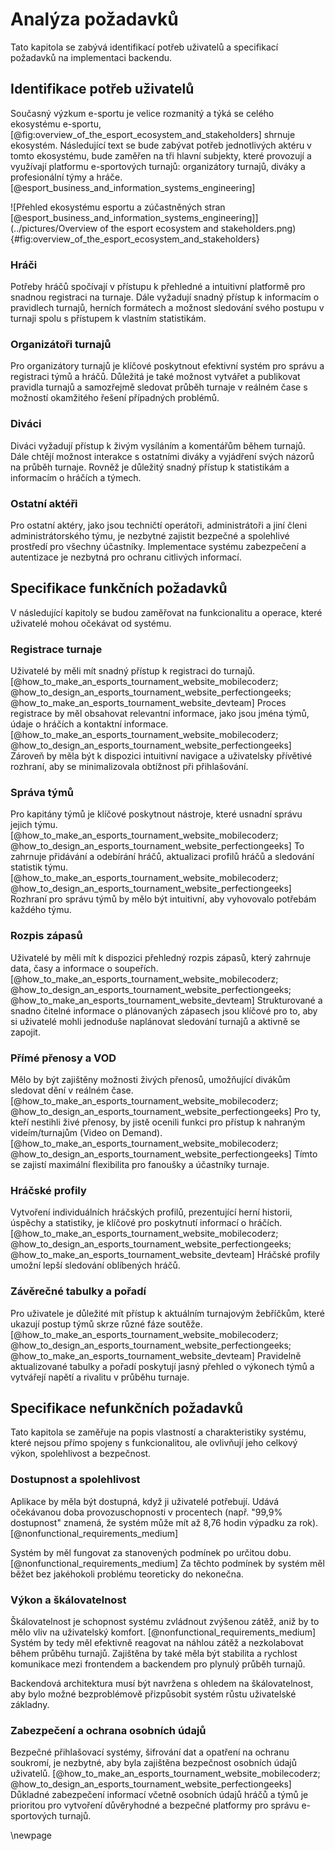
# Analýza požadavků

Tato kapitola se zabývá identifikací potřeb uživatelů a specifikací požadavků na implementaci backendu.

## Identifikace potřeb uživatelů

Současný výzkum e-sportu je velice rozmanitý a týká se celého ekosystému e-sportu, [@fig:overview_of_the_esport_ecosystem_and_stakeholders] shrnuje ekosystém.
Následující text se bude zabývat potřeb jednotlivých aktéru v tomto ekosystému,
bude zaměřen na tři hlavní subjekty, které provozují a využívají platformu e-sportových turnajů: organizátory turnajů, diváky a profesionální týmy a hráče. [@esport_business_and_information_systems_engineering]

![Přehled ekosystému esportu a zúčastněných stran [@esport_business_and_information_systems_engineering]](../pictures/Overview of the esport ecosystem and stakeholders.png){#fig:overview_of_the_esport_ecosystem_and_stakeholders}

### Hráči

Potřeby hráčů spočívají v přístupu k přehledné a intuitivní platformě pro snadnou registraci na turnaje.
Dále vyžadují snadný přístup k informacím o pravidlech turnajů, herních formátech
a možnost sledování svého postupu v turnaji spolu s přístupem k vlastním statistikám.

### Organizátoři turnajů

Pro organizátory turnajů je klíčové poskytnout efektivní systém pro správu a registraci týmů a hráčů.
Důležitá je také možnost vytvářet a publikovat pravidla turnajů
a samozřejmě sledovat průběh turnaje v reálném čase s možností okamžitého řešení případných problémů.

### Diváci

Diváci vyžadují přístup k živým vysíláním a komentářům během turnajů.
Dále chtějí možnost interakce s ostatními diváky a vyjádření svých názorů na průběh turnaje.
Rovněž je důležitý snadný přístup k statistikám a informacím o hráčích a týmech.

### Ostatní aktéři

Pro ostatní aktéry, jako jsou techničtí operátoři, administrátoři
a jiní členi administrátorského týmu, je nezbytné zajistit bezpečné
a spolehlivé prostředí pro všechny účastníky.
Implementace systému zabezpečení a autentizace je nezbytná pro ochranu citlivých informací.

## Specifikace funkčních požadavků

V následující kapitoly se budou zaměřovat na funkcionalitu a operace, které uživatelé mohou očekávat od systému.

### Registrace turnaje

Uživatelé by měli mít snadný přístup k registraci do turnajů. [@how_to_make_an_esports_tournament_website_mobilecoderz; @how_to_design_an_esports_tournament_website_perfectiongeeks; @how_to_make_an_esports_tournament_website_devteam]
Proces registrace by měl obsahovat relevantní informace,
jako jsou jména týmů, údaje o hráčích a kontaktní informace. [@how_to_make_an_esports_tournament_website_mobilecoderz; @how_to_design_an_esports_tournament_website_perfectiongeeks]
Zároveň by měla být k dispozici intuitivní navigace a uživatelsky přívětivé rozhraní,
aby se minimalizovala obtížnost při přihlašování.

### Správa týmů

Pro kapitány týmů je klíčové poskytnout nástroje,
které usnadní správu jejich týmu. [@how_to_make_an_esports_tournament_website_mobilecoderz; @how_to_design_an_esports_tournament_website_perfectiongeeks]
To zahrnuje přidávání a odebírání hráčů,
aktualizaci profilů hráčů a sledování statistik týmu. [@how_to_make_an_esports_tournament_website_mobilecoderz; @how_to_design_an_esports_tournament_website_perfectiongeeks]
Rozhraní pro správu týmů by mělo být intuitivní,
aby vyhovovalo potřebám každého týmu.

### Rozpis zápasů

Uživatelé by měli mít k dispozici přehledný rozpis zápasů,
který zahrnuje data, časy a informace o soupeřích. [@how_to_make_an_esports_tournament_website_mobilecoderz; @how_to_design_an_esports_tournament_website_perfectiongeeks; @how_to_make_an_esports_tournament_website_devteam]
Strukturované a snadno čitelné informace o plánovaných zápasech jsou klíčové pro to,
aby si uživatelé mohli jednoduše naplánovat sledování turnajů a aktivně se zapojit.

### Přímé přenosy a VOD

Mělo by být zajištěny možnosti živých přenosů,
umožňující divákům sledovat dění v reálném čase. [@how_to_make_an_esports_tournament_website_mobilecoderz; @how_to_design_an_esports_tournament_website_perfectiongeeks]
Pro ty, kteří nestihli živé přenosy,
by jistě ocenili funkci pro přístup k nahraným videím/turnajům (Video on Demand). [@how_to_make_an_esports_tournament_website_mobilecoderz; @how_to_design_an_esports_tournament_website_perfectiongeeks]
Tímto se zajistí maximální flexibilita pro fanoušky a účastníky turnaje.

### Hráčské profily

Vytvoření individuálních hráčských profilů, prezentující herní historii, úspěchy a statistiky,
je klíčové pro poskytnutí informací o hráčích. [@how_to_make_an_esports_tournament_website_mobilecoderz; @how_to_design_an_esports_tournament_website_perfectiongeeks; @how_to_make_an_esports_tournament_website_devteam]
Hráčské profily umožní lepší sledování oblíbených hráčů.

### Závěrečné tabulky a pořadí

Pro uživatele je důležité mít přístup k aktuálním turnajovým žebříčkům,
které ukazují postup týmů skrze různé fáze soutěže. [@how_to_make_an_esports_tournament_website_mobilecoderz; @how_to_design_an_esports_tournament_website_perfectiongeeks; @how_to_make_an_esports_tournament_website_devteam]
Pravidelně aktualizované tabulky a pořadí poskytují jasný přehled o výkonech týmů
a vytvářejí napětí a rivalitu v průběhu turnaje.

## Specifikace nefunkčních požadavků

Tato kapitola se zaměřuje na popis vlastností a charakteristiky systému,
které nejsou přímo spojeny s funkcionalitou, ale ovlivňují jeho celkový výkon, spolehlivost a bezpečnost.

### Dostupnost a spolehlivost

Aplikace by měla být dostupná, když ji uživatelé potřebují.
Udává očekávanou doba provozuschopnosti v procentech
(např. "99,9% dostupnost" znamená, že systém může mít až 8,76 hodin výpadku za rok). [@nonfunctional_requirements_medium]

Systém by měl fungovat za stanovených podmínek po určitou dobu. [@nonfunctional_requirements_medium]
Za těchto podmínek by systém měl běžet bez jakéhokoli problému teoreticky do nekonečna.

### Výkon a škálovatelnost

Škálovatelnost je schopnost systému zvládnout zvýšenou zátěž, aniž by to mělo vliv na uživatelský komfort. [@nonfunctional_requirements_medium]
Systém by tedy měl efektivně reagovat na náhlou zátěž a nezkolabovat během průběhu turnajů.
Zajištěna by také měla být stabilita a rychlost komunikace mezi frontendem a backendem pro plynulý průběh turnajů.

Backendová architektura musí být navržena s ohledem na škálovatelnost,
aby bylo možné bezproblémově přizpůsobit systém růstu uživatelské základny.

### Zabezpečení a ochrana osobních údajů

Bezpečné přihlašovací systémy, šifrování dat a opatření na ochranu soukromí,
je nezbytné, aby byla zajištěna bezpečnost osobních údajů uživatelů. [@how_to_make_an_esports_tournament_website_mobilecoderz; @how_to_design_an_esports_tournament_website_perfectiongeeks]
Důkladné zabezpečení informací včetně osobních údajů hráčů
a týmů je prioritou pro vytvoření důvěryhodné
a bezpečné platformy pro správu e-sportových turnajů.

\newpage

